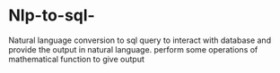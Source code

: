 # Nlp-to-sql-
Natural language conversion to sql query to interact with database and provide the output in natural language. perform some operations of mathematical function to give output
